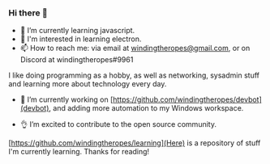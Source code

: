 ### Hi there 👋
- 🌱 I’m currently learning javascript.
- 🔬 I'm interested in learning electron.
- 📫 How to reach me: via email at windingtheropes@gmail.com, or on Discord at windingtheropes#9961

I like doing programming as a hobby, as well as networking, sysadmin stuff and learning more about technology every day. 

- 🔭 I’m currently working on [https://github.com/windingtheropes/devbot](devbot), and adding more automation to my Windows workspace. 

- 👌 I’m excited to contribute to the open source community.

[https://github.com/windingtheropes/learning](Here) is a repository of stuff I'm currently learning.
Thanks for reading!
